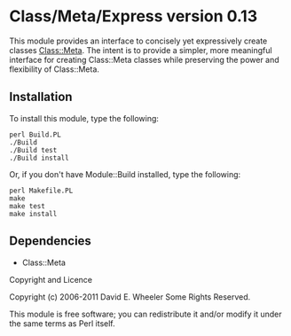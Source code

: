 Class/Meta/Express version 0.13
===============================

This module provides an interface to concisely yet expressively create classes
[Class::Meta](http://search.cpan.org/perldoc?Class::Meta). The intent is to
provide a simpler, more meaningful interface for creating Class::Meta classes
while preserving the power and flexibility of Class::Meta.

Installation
------------

To install this module, type the following:

    perl Build.PL
    ./Build
    ./Build test
    ./Build install

Or, if you don't have Module::Build installed, type the following:

    perl Makefile.PL
    make
    make test
    make install

Dependencies
------------

* Class::Meta

Copyright and Licence

Copyright (c) 2006-2011 David E. Wheeler Some Rights Reserved.

This module is free software; you can redistribute it and/or modify it under
the same terms as Perl itself.
